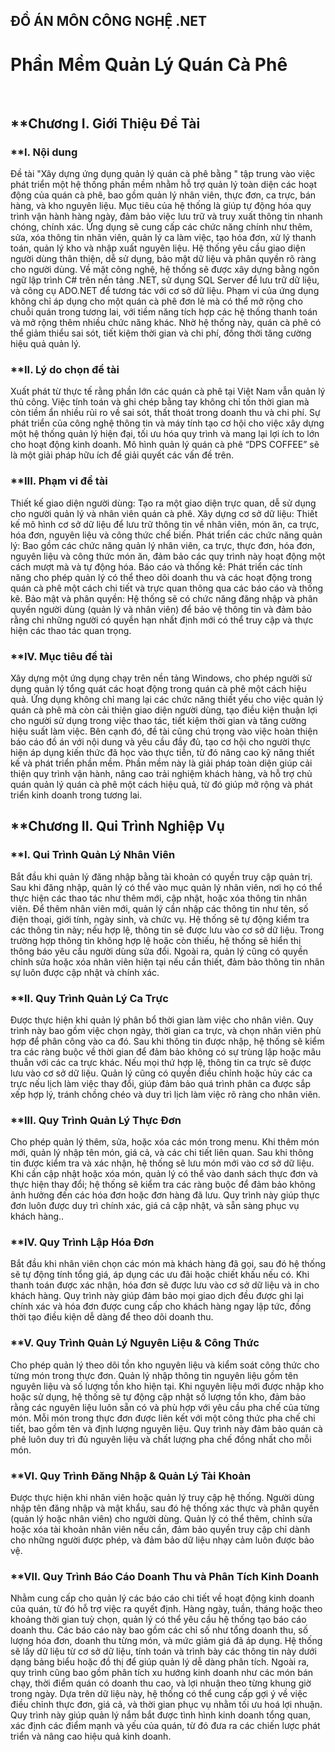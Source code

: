 ĐỒ ÁN MÔN CÔNG NGHỆ .NET
---
# **Phần Mềm Quản Lý Quán Cà Phê**

 
## **Chương I. Giới Thiệu Đề Tài
### **I. Nội dung
Đề tài "Xây dựng ứng dụng quản lý quán cà phê bằng " tập trung vào việc phát triển một hệ thống phần mềm nhằm hỗ trợ quản lý toàn diện các hoạt động của quán cà phê, bao gồm quản lý nhân viên, thực đơn, ca trực, bán hàng, và kho nguyên liệu. Mục tiêu của hệ thống là giúp tự động hóa quy trình vận hành hàng ngày, đảm bảo việc lưu trữ và truy xuất thông tin nhanh chóng, chính xác. Ứng dụng sẽ cung cấp các chức năng chính như thêm, sửa, xóa thông tin nhân viên, quản lý ca làm việc, tạo hóa đơn, xử lý thanh toán, quản lý kho và nhập xuất nguyên liệu. Hệ thống yêu cầu giao diện người dùng thân thiện, dễ sử dụng, bảo mật dữ liệu và phân quyền rõ ràng cho người dùng. Về mặt công nghệ, hệ thống sẽ được xây dựng bằng ngôn ngữ lập trình C# trên nền tảng .NET, sử dụng SQL Server để lưu trữ dữ liệu, và công cụ ADO.NET để tương tác với cơ sở dữ liệu. Phạm vi của ứng dụng không chỉ áp dụng cho một quán cà phê đơn lẻ mà có thể mở rộng cho chuỗi quán trong tương lai, với tiềm năng tích hợp các hệ thống thanh toán và mở rộng thêm nhiều chức năng khác. Nhờ hệ thống này, quán cà phê có thể giảm thiểu sai sót, tiết kiệm thời gian và chi phí, đồng thời tăng cường hiệu quả quản lý.
### **II. Lý do chọn đề tài
Xuất phát từ thực tế rằng phần lớn các quán cà phê tại Việt Nam vẫn quản lý thủ công. Việc tính toán và ghi chép bằng tay không chỉ tốn thời gian mà còn tiềm ẩn nhiều rủi ro về sai sót, thất thoát trong doanh thu và chi phí. Sự phát triển của công nghệ thông tin và máy tính tạo cơ hội cho việc xây dựng một hệ thống quản lý hiện đại, tối ưu hóa quy trình và mang lại lợi ích to lớn cho hoạt động kinh doanh. Mô hình quản lý quán cà phê “DPS COFFEE” sẽ là một giải pháp hữu ích để giải quyết các vấn đề trên.
### **III. Phạm vi đề tài
Thiết kế giao diện người dùng: Tạo ra một giao diện trực quan, dễ sử dụng cho người quản lý và nhân viên quán cà phê.
Xây dựng cơ sở dữ liệu: Thiết kế mô hình cơ sở dữ liệu để lưu trữ thông tin về nhân viên, món ăn, ca trực, hóa đơn, nguyên liệu và công thức chế biến.
Phát triển các chức năng quản lý: Bao gồm các chức năng quản lý nhân viên, ca trực, thực đơn, hóa đơn, nguyên liệu và công thức món ăn, đảm bảo các quy trình này hoạt động một cách mượt mà và tự động hóa.
Báo cáo và thống kê: Phát triển các tính năng cho phép quản lý có thể theo dõi doanh thu và các hoạt động trong quán cà phê một cách chi tiết và trực quan thông qua các báo cáo và thống kê.
Bảo mật và phân quyền: Hệ thống sẽ có chức năng đăng nhập và phân quyền người dùng (quản lý và nhân viên) để bảo vệ thông tin và đảm bảo rằng chỉ những người có quyền hạn nhất định mới có thể truy cập và thực hiện các thao tác quan trọng.
### **IV. Mục tiêu đề tài
Xây dựng một ứng dụng chạy trên nền tảng Windows, cho phép người sử dụng quản lý tổng quát các hoạt động trong quán cà phê một cách hiệu quả. 
Ứng dụng không chỉ mang lại các chức năng thiết yếu cho việc quản lý quán cà phê mà còn cải thiện giao diện người dùng, tạo điều kiện thuận lợi cho người sử dụng trong việc thao tác, tiết kiệm thời gian và tăng cường hiệu suất làm việc. Bên cạnh đó, đề tài cũng chú trọng vào việc hoàn thiện báo cáo đồ án với nội dung và yêu cầu đầy đủ, tạo cơ hội cho người thực hiện áp dụng kiến thức đã học vào thực tiễn, từ đó nâng cao kỹ năng thiết kế và phát triển phần mềm.
Phần mềm này là giải pháp toàn diện giúp cải thiện quy trình vận hành, nâng cao trải nghiệm khách hàng, và hỗ trợ chủ quán quản lý quán cà phê một cách hiệu quả, từ đó giúp mở rộng và phát triển kinh doanh trong tương lai.
## **Chương II. Qui Trình Nghiệp Vụ
### **I. Qui Trình Quản Lý Nhân Viên

Bắt đầu khi quản lý đăng nhập bằng tài khoản có quyền truy cập quản trị. Sau khi đăng nhập, quản lý có thể vào mục quản lý nhân viên, nơi họ có thể thực hiện các thao tác như thêm mới, cập nhật, hoặc xóa thông tin nhân viên. Để thêm nhân viên mới, quản lý cần nhập các thông tin như tên, số điện thoại, giới tính, ngày sinh, và chức vụ. Hệ thống sẽ tự động kiểm tra các thông tin này; nếu hợp lệ, thông tin sẽ được lưu vào cơ sở dữ liệu. Trong trường hợp thông tin không hợp lệ hoặc còn thiếu, hệ thống sẽ hiển thị thông báo yêu cầu người dùng sửa đổi. Ngoài ra, quản lý cũng có quyền chỉnh sửa hoặc xóa nhân viên hiện tại nếu cần thiết, đảm bảo thông tin nhân sự luôn được cập nhật và chính xác.

### **II. Quy Trình Quản Lý Ca Trực

Được thực hiện khi quản lý phân bổ thời gian làm việc cho nhân viên. Quy trình này bao gồm việc chọn ngày, thời gian ca trực, và chọn nhân viên phù hợp để phân công vào ca đó. Sau khi thông tin được nhập, hệ thống sẽ kiểm tra các ràng buộc về thời gian để đảm bảo không có sự trùng lặp hoặc mâu thuẫn với các ca trực khác. Nếu mọi thứ hợp lệ, thông tin ca trực sẽ được lưu vào cơ sở dữ liệu. Quản lý cũng có quyền điều chỉnh hoặc hủy các ca trực nếu lịch làm việc thay đổi, giúp đảm bảo quá trình phân ca được sắp xếp hợp lý, tránh chồng chéo và duy trì lịch làm việc rõ ràng cho nhân viên.

### **III. Quy Trình Quản Lý Thực Đơn

Cho phép quản lý thêm, sửa, hoặc xóa các món trong menu. Khi thêm món mới, quản lý nhập tên món, giá cả, và các chi tiết liên quan. Sau khi thông tin được kiểm tra và xác nhận, hệ thống sẽ lưu món mới vào cơ sở dữ liệu. Khi cần cập nhật hoặc xóa món, quản lý có thể vào danh sách thực đơn và thực hiện thay đổi; hệ thống sẽ kiểm tra các ràng buộc để đảm bảo không ảnh hưởng đến các hóa đơn hoặc đơn hàng đã lưu. Quy trình này giúp thực đơn luôn được duy trì chính xác, giá cả cập nhật, và sẵn sàng phục vụ khách hàng..

### **IV. Quy Trình Lập Hóa Đơn

Bắt đầu khi nhân viên chọn các món mà khách hàng đã gọi, sau đó hệ thống sẽ tự động tính tổng giá, áp dụng các ưu đãi hoặc chiết khấu nếu có. Khi thanh toán được xác nhận, hóa đơn sẽ được lưu vào cơ sở dữ liệu và in cho khách hàng. Quy trình này giúp đảm bảo mọi giao dịch đều được ghi lại chính xác và hóa đơn được cung cấp cho khách hàng ngay lập tức, đồng thời tạo điều kiện dễ dàng để theo dõi doanh thu.

### **V. Quy Trình Quản Lý Nguyên Liệu & Công Thức

Cho phép quản lý theo dõi tồn kho nguyên liệu và kiểm soát công thức cho từng món trong thực đơn. Quản lý nhập thông tin nguyên liệu gồm tên nguyên liệu và số lượng tồn kho hiện tại. Khi nguyên liệu mới được nhập kho hoặc sử dụng, hệ thống sẽ tự động cập nhật số lượng tồn kho, đảm bảo rằng các nguyên liệu luôn sẵn có và phù hợp với yêu cầu pha chế của từng món. Mỗi món trong thực đơn được liên kết với một công thức pha chế chi tiết, bao gồm tên và định lượng nguyên liệu. Quy trình này đảm bảo quán cà phê luôn duy trì đủ nguyên liệu và chất lượng pha chế đồng nhất cho mỗi món.

### **VI. Quy Trình Đăng Nhập & Quản Lý Tài Khoản

Được thực hiện khi nhân viên hoặc quản lý truy cập hệ thống. Người dùng nhập tên đăng nhập và mật khẩu, sau đó hệ thống xác thực và phân quyền (quản lý hoặc nhân viên) cho người dùng. Quản lý có thể thêm, chỉnh sửa hoặc xóa tài khoản nhân viên nếu cần, đảm bảo quyền truy cập chỉ dành cho những người được phép, và đảm bảo dữ liệu nhạy cảm luôn được bảo vệ.

### **VII. Quy Trình Báo Cáo Doanh Thu và Phân Tích Kinh Doanh

Nhằm cung cấp cho quản lý các báo cáo chi tiết về hoạt động kinh doanh của quán, từ đó hỗ trợ việc ra quyết định. Hàng ngày, tuần, tháng hoặc theo khoảng thời gian tuỳ chọn, quản lý có thể yêu cầu hệ thống tạo báo cáo doanh thu. Các báo cáo này bao gồm các chỉ số như tổng doanh thu, số lượng hóa đơn, doanh thu từng món, và mức giảm giá đã áp dụng. Hệ thống sẽ lấy dữ liệu từ cơ sở dữ liệu, tính toán và trình bày các thông tin này dưới dạng bảng biểu hoặc đồ thị để giúp quản lý dễ dàng phân tích.
Ngoài ra, quy trình cũng bao gồm phân tích xu hướng kinh doanh như các món bán chạy, thời điểm quán có doanh thu cao, và lợi nhuận theo từng khung giờ trong ngày. Dựa trên dữ liệu này, hệ thống có thể cung cấp gợi ý về việc điều chỉnh thực đơn, giá cả, và thời gian phục vụ nhằm tối ưu hoá lợi nhuận. Quy trình này giúp quản lý nắm bắt được tình hình kinh doanh tổng quan, xác định các điểm mạnh và yếu của quán, từ đó đưa ra các chiến lược phát triển và nâng cao hiệu quả kinh doanh.

